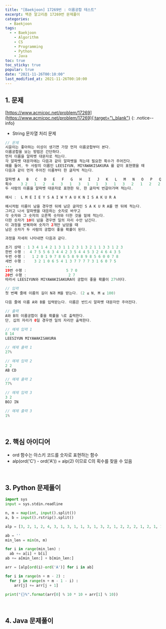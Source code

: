 ```yaml
---
title: "[Baekjoon] 17269번 : 이름궁합 테스트"
excerpt: 백준 알고리즘 17269번 문제풀이
categories:
  - Baekjoon
tags:
  - - Baekjoon
    - Algorithm
    - CS
    - Programming
    - Python
    - Java
toc: true
toc_sticky: true
popular: true
date: "2021-11-26T00:10:00"
last_modified_at: 2021-11-26T00:10:00
---
```


## 1. 문제

[https://www.acmicpc.net/problem/17269](https://www.acmicpc.net/problem/17269){:target="\_blank"}
{: .notice--info}

- String 문자열 처리 문제

```java
// 문제
시윤이는 좋아하는 이성이 생기면 가장 먼저 이름궁합부터 본다.
이름궁합을 보는 방법은 간단하다.
먼저 이름을 알파벳 대문자로 적는다.
각 알파벳 대문자에는 다음과 같이 알파벳을 적는데 필요한 획수가 주어진다.
예를 들어, 두 사람의 이름인 LEESIYUN, MIYAWAKISAKURA 를 같이 표현했을 때
다음과 같이 먼저 주어진 이름부터 한 글자씩 적는다.

알파벳	A	B	C	D	E	F	G	H	I	J	K	L	M	N	O	P	Q	R	S	T	U	V	W	X	Y	Z
획수	  3	2	1	2	4	3	1	3	1	1	3	1	3	2	1	2	2	2	1	2	1	1	1	2	2	1
두 사람의 이름을 알파벳 대문자로 표현한 뒤, 한 글자씩 번갈아가며 적는다.

예시 :  L M E I E Y S A I W Y A U K N I S A K U R A

예시처럼 이름이 남을 경우엔 뒤에 남은 글자인 S A K U R A를 맨 뒤에 적는다.
그러고 나서 알파벳을 대응하는 숫자로 바꾸고
각 숫자와 그 숫자의 오른쪽 숫자와 더한 것을 밑에 적는다.
더한 숫자가 10이 넘을 경우엔 일의 자리 수만 남긴다.
이 과정을 반복하여 숫자가 2개만 남았을 때
남은 숫자가 두 사람의 궁합이 좋을 확률이 된다.

과정을 자세히 나타내면 다음과 같다.

초기 상태 : 1 3 4 1 4 2 1 3 1 1 2 3 1 3 2 1 1 3 3 1 2 3
한번 수행 :  4 7 5 5 6 3 4 4 2 3 5 4 4 5 3 2 4 6 4 3 5
두번 수행 :   1 2 0 1 9 7 8 6 5 8 9 8 9 8 5 6 0 0 7 8
세번 수행 :    3 2 1 0 6 5 4 1 3 7 7 7 7 3 1 6 0 7 5
...
19번 수행 :                  5 7 0
20번 수행 :                   2 7
따라서 LEESIYUN와 MIYAWAKISAKURA이 궁합이 좋을 확률이 27%이다.

// 입력
첫 번째 줄에 이름의 길이 N과 M을 받는다. (2 ≤ N, M ≤ 100)

다음 줄에 이름 A와 B를 입력받는다. 이름은 반드시 알파벳 대문자만 주어진다.

// 출력
A와 B의 이름궁합이 좋을 확률을 %로 출력한다.
단, 십의 자리가 0일 경우엔 일의 자리만 출력한다.

// 예제 입력 1
8 14
LEESIYUN MIYAWAKISAKURA

// 예제 출력 1
27%

// 예제 입력 2
2 2
AB CD

// 예제 출력 2
77%

// 예제 입력 3
3 2
BOJ IN

// 예제 출력 3
1%
```

<br>

## 2. 핵심 아이디어

- ord 함수는 아스키 코드를 숫자로 표현하는 함수
- alp(ord('C') - ord('A')) = alp(2) 이므로 C의 획수를 찾을 수 있음

<br>

## 3. Python 문제풀이

```python
import sys
input = sys.stdin.readline

n, m = map(int, input().split())
a, b = input().rstrip().split()

alp = [3, 2, 1, 2, 4, 3, 1, 3, 1, 1, 3, 1, 3, 2, 1, 2, 2, 2, 1, 2, 1, 1, 1, 2, 2, 1]

ab = ''
min_len = min(n, m)

for i in range(min_len) :
  ab += a[i] + b[i]
ab += a[min_len:] + b[min_len:]

arr = [alp[ord(i)-ord('A')] for i in ab]

for i in range(n + m - 2) :
  for j in range(n + m - 1 - i) :
    arr[j] += arr[j + 1]

print("{}%".format(arr[0] % 10 * 10 + arr[1] % 10))
```

<br>

## 4. Java 문제풀이

```java

```
